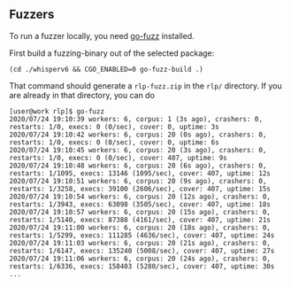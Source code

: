## Fuzzers

To run a fuzzer locally, you need [go-fuzz](https://github.com/dvyukov/go-fuzz) installed. 

First build a fuzzing-binary out of the selected package:

```
(cd ./whisperv6 && CGO_ENABLED=0 go-fuzz-build .)
```

That command should generate a `rlp-fuzz.zip` in the `rlp/` directory. If you are already in that directory, you can do

```
[user@work rlp]$ go-fuzz
2020/07/24 19:10:39 workers: 6, corpus: 1 (3s ago), crashers: 0, restarts: 1/0, execs: 0 (0/sec), cover: 0, uptime: 3s
2020/07/24 19:10:42 workers: 6, corpus: 20 (0s ago), crashers: 0, restarts: 1/0, execs: 0 (0/sec), cover: 0, uptime: 6s
2020/07/24 19:10:45 workers: 6, corpus: 20 (3s ago), crashers: 0, restarts: 1/0, execs: 0 (0/sec), cover: 407, uptime: 9s
2020/07/24 19:10:48 workers: 6, corpus: 20 (6s ago), crashers: 0, restarts: 1/1095, execs: 13146 (1095/sec), cover: 407, uptime: 12s
2020/07/24 19:10:51 workers: 6, corpus: 20 (9s ago), crashers: 0, restarts: 1/3258, execs: 39100 (2606/sec), cover: 407, uptime: 15s
2020/07/24 19:10:54 workers: 6, corpus: 20 (12s ago), crashers: 0, restarts: 1/3943, execs: 63098 (3505/sec), cover: 407, uptime: 18s
2020/07/24 19:10:57 workers: 6, corpus: 20 (15s ago), crashers: 0, restarts: 1/5140, execs: 87388 (4161/sec), cover: 407, uptime: 21s
2020/07/24 19:11:00 workers: 6, corpus: 20 (18s ago), crashers: 0, restarts: 1/5299, execs: 111285 (4636/sec), cover: 407, uptime: 24s
2020/07/24 19:11:03 workers: 6, corpus: 20 (21s ago), crashers: 0, restarts: 1/6147, execs: 135240 (5008/sec), cover: 407, uptime: 27s
2020/07/24 19:11:06 workers: 6, corpus: 20 (24s ago), crashers: 0, restarts: 1/6336, execs: 158403 (5280/sec), cover: 407, uptime: 30s
...
```

